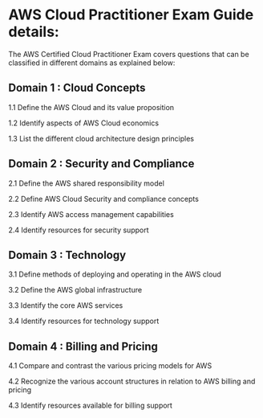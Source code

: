 # AWS Cloud Practitioner Exam Guide details:

The AWS Certified Cloud Practitioner Exam covers questions that can be classified in different domains as explained below:

## Domain 1 : Cloud Concepts

1.1 Define the AWS Cloud and its value proposition

1.2 Identify aspects of AWS Cloud economics

1.3 List the different cloud architecture design principles

## Domain 2 : Security and Compliance

2.1 Define the AWS shared responsibility model

2.2 Define AWS Cloud Security and compliance concepts

2.3 Identify AWS access management capabilities

2.4 Identify resources for security support

## Domain 3 : Technology

3.1 Define methods of deploying and operating in the AWS cloud

3.2 Define the AWS global infrastructure

3.3 Identify the core AWS services

3.4 Identify resources for technology support

## Domain 4 : Billing and Pricing

4.1 Compare and contrast the various pricing models for AWS

4.2 Recognize the various account structures in relation to AWS billing and pricing

4.3 Identify resources available for billing support